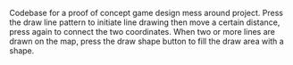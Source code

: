 Codebase for a proof of concept game design mess around project. Press the draw line pattern to initiate line drawing then move a certain distance, press again to connect the two coordinates. When two or more lines are drawn on the map, press the draw shape button to fill the draw area with a shape.
